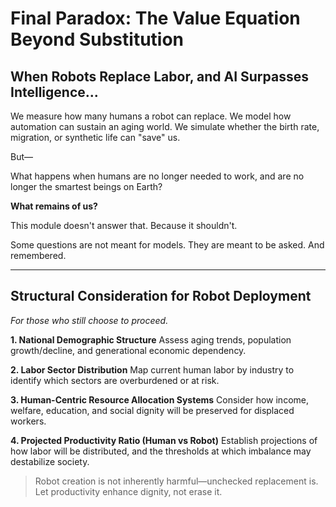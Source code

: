 # Final Paradox: The Value Equation Beyond Substitution

## When Robots Replace Labor, and AI Surpasses Intelligence...

We measure how many humans a robot can replace.
We model how automation can sustain an aging world.
We simulate whether the birth rate, migration, or synthetic life can "save" us.

But—

What happens when humans are no longer needed to work,
and are no longer the smartest beings on Earth?

**What remains of us?**

This module doesn't answer that.
Because it shouldn't.

Some questions are not meant for models.
They are meant to be asked.
And remembered.

---

## Structural Consideration for Robot Deployment
*For those who still choose to proceed.*

**1. National Demographic Structure**
Assess aging trends, population growth/decline, and generational economic dependency.

**2. Labor Sector Distribution**
Map current human labor by industry to identify which sectors are overburdened or at risk.

**3. Human-Centric Resource Allocation Systems**
Consider how income, welfare, education, and social dignity will be preserved for displaced workers.

**4. Projected Productivity Ratio (Human vs Robot)**
Establish projections of how labor will be distributed, and the thresholds at which imbalance may destabilize society.

> Robot creation is not inherently harmful—unchecked replacement is.
> Let productivity enhance dignity, not erase it.

